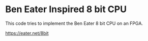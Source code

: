 Ben Eater Inspired 8 bit CPU
============================

This code tries to implement the Ben Eater 8 bit CPU on an 
FPGA.

https://eater.net/8bit


